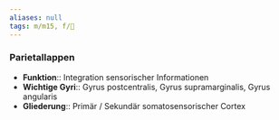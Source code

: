 ```yaml
---
aliases: null
tags: m/m15, f/🧠
---
```

### Parietallappen
- **Funktion**:: Integration sensorischer Informationen
- **Wichtige Gyri**:: Gyrus postcentralis, Gyrus supramarginalis, Gyrus angularis
- **Gliederung**:: Primär / Sekundär somatosensorischer Cortex